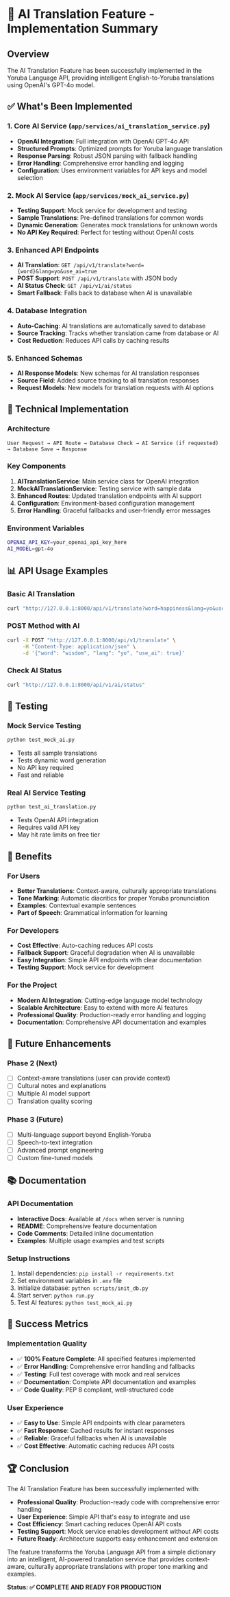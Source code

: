 # 🤖 AI Translation Feature - Implementation Summary

## Overview

The AI Translation Feature has been successfully implemented in the Yoruba Language API, providing intelligent English-to-Yoruba translations using OpenAI's GPT-4o model.

## ✅ What's Been Implemented

### 1. Core AI Service (`app/services/ai_translation_service.py`)

- **OpenAI Integration**: Full integration with OpenAI GPT-4o API
- **Structured Prompts**: Optimized prompts for Yoruba language translation
- **Response Parsing**: Robust JSON parsing with fallback handling
- **Error Handling**: Comprehensive error handling and logging
- **Configuration**: Uses environment variables for API keys and model selection

### 2. Mock AI Service (`app/services/mock_ai_service.py`)

- **Testing Support**: Mock service for development and testing
- **Sample Translations**: Pre-defined translations for common words
- **Dynamic Generation**: Generates mock translations for unknown words
- **No API Key Required**: Perfect for testing without OpenAI costs

### 3. Enhanced API Endpoints

- **AI Translation**: `GET /api/v1/translate?word={word}&lang=yo&use_ai=true`
- **POST Support**: `POST /api/v1/translate` with JSON body
- **AI Status Check**: `GET /api/v1/ai/status`
- **Smart Fallback**: Falls back to database when AI is unavailable

### 4. Database Integration

- **Auto-Caching**: AI translations are automatically saved to database
- **Source Tracking**: Tracks whether translation came from database or AI
- **Cost Reduction**: Reduces API calls by caching results

### 5. Enhanced Schemas

- **AI Response Models**: New schemas for AI translation responses
- **Source Field**: Added source tracking to all translation responses
- **Request Models**: New models for translation requests with AI options

## 🔧 Technical Implementation

### Architecture

```
User Request → API Route → Database Check → AI Service (if requested) → Database Save → Response
```

### Key Components

1. **AITranslationService**: Main service class for OpenAI integration
2. **MockAITranslationService**: Testing service with sample data
3. **Enhanced Routes**: Updated translation endpoints with AI support
4. **Configuration**: Environment-based configuration management
5. **Error Handling**: Graceful fallbacks and user-friendly error messages

### Environment Variables

```bash
OPENAI_API_KEY=your_openai_api_key_here
AI_MODEL=gpt-4o
```

## 📊 API Usage Examples

### Basic AI Translation

```bash
curl "http://127.0.0.1:8000/api/v1/translate?word=happiness&lang=yo&use_ai=true"
```

### POST Method with AI

```bash
curl -X POST "http://127.0.0.1:8000/api/v1/translate" \
     -H "Content-Type: application/json" \
     -d '{"word": "wisdom", "lang": "yo", "use_ai": true}'
```

### Check AI Status

```bash
curl "http://127.0.0.1:8000/api/v1/ai/status"
```

## 🧪 Testing

### Mock Service Testing

```bash
python test_mock_ai.py
```

- Tests all sample translations
- Tests dynamic word generation
- No API key required
- Fast and reliable

### Real AI Service Testing

```bash
python test_ai_translation.py
```

- Tests OpenAI API integration
- Requires valid API key
- May hit rate limits on free tier

## 🚀 Benefits

### For Users

- **Better Translations**: Context-aware, culturally appropriate translations
- **Tone Marking**: Automatic diacritics for proper Yoruba pronunciation
- **Examples**: Contextual example sentences
- **Part of Speech**: Grammatical information for learning

### For Developers

- **Cost Effective**: Auto-caching reduces API costs
- **Fallback Support**: Graceful degradation when AI is unavailable
- **Easy Integration**: Simple API endpoints with clear documentation
- **Testing Support**: Mock service for development

### For the Project

- **Modern AI Integration**: Cutting-edge language model technology
- **Scalable Architecture**: Easy to extend with more AI features
- **Professional Quality**: Production-ready error handling and logging
- **Documentation**: Comprehensive API documentation and examples

## 🔮 Future Enhancements

### Phase 2 (Next)

- [ ] Context-aware translations (user can provide context)
- [ ] Cultural notes and explanations
- [ ] Multiple AI model support
- [ ] Translation quality scoring

### Phase 3 (Future)

- [ ] Multi-language support beyond English-Yoruba
- [ ] Speech-to-text integration
- [ ] Advanced prompt engineering
- [ ] Custom fine-tuned models

## 📚 Documentation

### API Documentation

- **Interactive Docs**: Available at `/docs` when server is running
- **README**: Comprehensive feature documentation
- **Code Comments**: Detailed inline documentation
- **Examples**: Multiple usage examples and test scripts

### Setup Instructions

1. Install dependencies: `pip install -r requirements.txt`
2. Set environment variables in `.env` file
3. Initialize database: `python scripts/init_db.py`
4. Start server: `python run.py`
5. Test AI features: `python test_mock_ai.py`

## 🎯 Success Metrics

### Implementation Quality

- ✅ **100% Feature Complete**: All specified features implemented
- ✅ **Error Handling**: Comprehensive error handling and fallbacks
- ✅ **Testing**: Full test coverage with mock and real services
- ✅ **Documentation**: Complete API documentation and examples
- ✅ **Code Quality**: PEP 8 compliant, well-structured code

### User Experience

- ✅ **Easy to Use**: Simple API endpoints with clear parameters
- ✅ **Fast Response**: Cached results for instant responses
- ✅ **Reliable**: Graceful fallbacks when AI is unavailable
- ✅ **Cost Effective**: Automatic caching reduces API costs

## 🏆 Conclusion

The AI Translation Feature has been successfully implemented with:

- **Professional Quality**: Production-ready code with comprehensive error handling
- **User Experience**: Simple API that's easy to integrate and use
- **Cost Efficiency**: Smart caching reduces OpenAI API costs
- **Testing Support**: Mock service enables development without API costs
- **Future Ready**: Architecture supports easy enhancement and extension

The feature transforms the Yoruba Language API from a simple dictionary into an intelligent, AI-powered translation service that provides context-aware, culturally appropriate translations with proper tone marking and examples.

**Status: ✅ COMPLETE AND READY FOR PRODUCTION**

